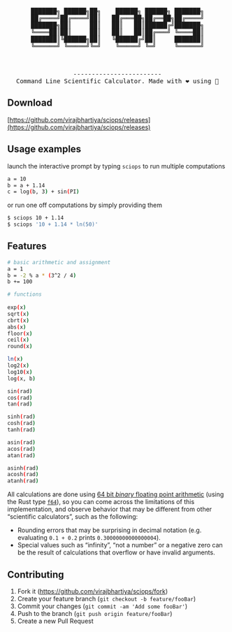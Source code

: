 <div align="center">

<pre>


███████╗ ██████╗██╗    ██████╗ ██████╗ ███████╗
██╔════╝██╔════╝██║   ██╔═══██╗██╔══██╗██╔════╝
███████╗██║     ██║   ██║   ██║██████╔╝███████╗
╚════██║██║     ██║   ██║   ██║██╔═══╝ ╚════██║
███████║╚██████╗██║   ╚██████╔╝██║     ███████║
╚══════╝ ╚═════╝╚═╝    ╚═════╝ ╚═╝     ╚══════╝
                                            
                                                                                                                                                   

------------------------
Command Line Scientific Calculator. Made with ❤️ using 🦀
</pre>
</div>

## Download

[https://github.com/virajbhartiya/sciops/releases](https://github.com/virajbhartiya/sciops/releases)


## Usage examples

launch the interactive prompt by typing `sciops` to run multiple computations

```sh
a = 10
b = a + 1.14
c = log(b, 3) + sin(PI)
```

or run one off computations by simply providing them

```sh
$ sciops 10 + 1.14
$ sciops '10 + 1.14 * ln(50)'
```

## Features

```sh
# basic arithmetic and assignment
a = 1
b = -2 % a * (3^2 / 4)
b += 100

# functions
               
exp(x)
sqrt(x)
cbrt(x)
abs(x)
floor(x)
ceil(x)
round(x)

ln(x)
log2(x)
log10(x)
log(x, b)

sin(rad)
cos(rad)
tan(rad)

sinh(rad)
cosh(rad)
tanh(rad)

asin(rad)
acos(rad)
atan(rad)

asinh(rad)
acosh(rad)
atanh(rad)
```

All calculations are done using [64 bit *binary* floating point arithmetic](https://en.wikipedia.org/wiki/Double-precision_floating-point_format)
(using the Rust type [`f64`](https://doc.rust-lang.org/std/primitive.f64.html)), so you can come across
the limitations of this implementation, and observe behavior that may be different from other “scientific calculators”, such as the following:
* Rounding errors that may be surprising in decimal notation (e.g. evaluating `0.1 + 0.2` prints `0.30000000000000004`).
* Special values such as “infinity”, “not a number” or a negative zero can be the result of calculations that overflow or have invalid arguments.

## Contributing

1. Fork it (<https://github.com/virajbhartiya/sciops/fork>)
2. Create your feature branch (`git checkout -b feature/fooBar`)
3. Commit your changes (`git commit -am 'Add some fooBar'`)
4. Push to the branch (`git push origin feature/fooBar`)
5. Create a new Pull Request
